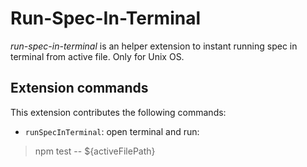 # Run-Spec-In-Terminal

_run-spec-in-terminal_ is an helper extension to instant running spec in terminal from active file.
Only for Unix OS.

## Extension commands

This extension contributes the following commands:

- `runSpecInTerminal`: open terminal and run:

> npm test -- ${activeFilePath}
